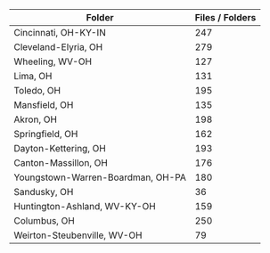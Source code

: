 | Folder                            |   Files / Folders |
|-----------------------------------|-------------------|
| Cincinnati, OH-KY-IN              |               247 |
| Cleveland-Elyria, OH              |               279 |
| Wheeling, WV-OH                   |               127 |
| Lima, OH                          |               131 |
| Toledo, OH                        |               195 |
| Mansfield, OH                     |               135 |
| Akron, OH                         |               198 |
| Springfield, OH                   |               162 |
| Dayton-Kettering, OH              |               193 |
| Canton-Massillon, OH              |               176 |
| Youngstown-Warren-Boardman, OH-PA |               180 |
| Sandusky, OH                      |                36 |
| Huntington-Ashland, WV-KY-OH      |               159 |
| Columbus, OH                      |               250 |
| Weirton-Steubenville, WV-OH       |                79 |
